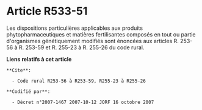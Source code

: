 # Article R533-51

Les dispositions particulières applicables aux produits phytopharmaceutiques et matières fertilisantes composés en tout ou
partie d'organismes génétiquement modifiés sont énoncées aux articles R. 253-56 à R. 253-59 et R. 255-23 à R. 255-26 du code
rural.

**Liens relatifs à cet article**

	**Cite**:

	  - Code rural R253-56 à R253-59, R255-23 à R255-26

	**Codifié par**:

	  - Décret n°2007-1467 2007-10-12 JORF 16 octobre 2007
